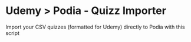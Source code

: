 # Udemy > Podia - Quizz Importer
Import your CSV quizzes (formatted for Udemy) directly to Podia with this script
